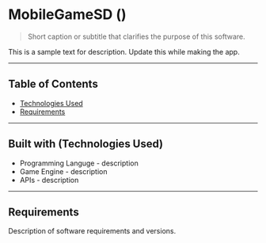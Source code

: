 # MobileGameSD ()
> Short caption or subtitle that clarifies the purpose of this software.

This is a sample text for description. Update this while making the app.
***
## Table of Contents
- [Technologies Used](#built-with-technologies-used)
- [Requirements](#requirements)
***
## Built with (Technologies Used)
- Programming Languge - description
- Game Engine - description
- APIs - description
***
## Requirements
Description of software requirements and versions.

